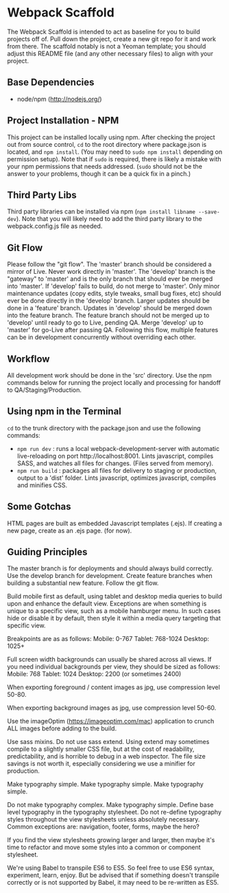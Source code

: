 # Webpack Scaffold

The Webpack Scaffold is intended to act as baseline for you to build projects off of. Pull down the project, create a new git repo for it and work from there. The scaffold notably is not a Yeoman template; you should adjust this README file (and any other necessary files) to align with your project.

## Base Dependencies

- node/npm (http://nodejs.org/)

## Project Installation - NPM

This project can be installed locally using npm. After checking the project out from source control, `cd` to the root directory where package.json is located, and `npm install`. (You may need to `sudo npm install` depending on permission setup). Note that if `sudo` is required, there is likely a mistake with your npm permissions that needs addressed. (`sudo` should not be the answer to your problems, though it can be a quick fix in a pinch.)

## Third Party Libs

Third party libraries can be installed via npm (`npm install libname --save-dev`). Note that you will likely need to add the third party library to the webpack.config.js file as needed.

## Git Flow

Please follow the "git flow". The 'master' branch should be considered a mirror of Live. Never work directly in 'master'. The 'develop' branch is the "gateway" to 'master' and is the only branch that should ever be merged into 'master'. If 'develop' fails to build, do not merge to 'master'. Only minor maintenance updates (copy edits, style tweaks, small bug fixes, etc) should ever be done directly in the 'develop' branch. Larger updates should be done in a 'feature' branch. Updates in 'develop' should be merged down into the feature branch. The feature branch should not be merged up to 'develop' until ready to go to Live, pending QA. Merge 'develop' up to 'master' for go-Live after passing QA. Following this flow, multiple features can be in development concurrently without overriding each other.

## Workflow

All development work should be done in the 'src' directory. Use the npm commands below for running the project locally and processing for handoff to QA/Staging/Production.

## Using npm in the Terminal

`cd` to the trunk directory with the package.json and use the following commands:

- `npm run dev` : runs a local webpack-development-server with automatic live-reloading on port http://localhost:8001. Lints javascript, compiles SASS, and watches all files for changes. (Files served from memory).
- `npm run build` : packages all files for delivery to staging or production, output to a 'dist' folder. Lints javascript, optimizes javascript, compiles and minifies CSS.

## Some Gotchas

HTML pages are built as embedded Javascript templates (.ejs). If creating a new page, create as an .ejs page. (for now).


## Guiding Principles

The master branch is for deployments and should always build correctly. Use the develop branch for development. Create feature branches when building a substantial new feature. Follow the git flow.

Build mobile first as default, using tablet and desktop media queries to build upon and enhance the default view. Exceptions are when something is unique to a specific view, such as a mobile hamburger menu. In such cases hide or disable it by default, then style it within a media query targeting that specific view.

Breakpoints are as as follows:
Mobile: 0-767
Tablet: 768-1024
Desktop: 1025+

Full screen width backgrounds can usually be shared across all views. If you need individual backgrounds per view, they should be sized as follows:
Mobile: 768
Tablet: 1024
Desktop: 2200 (or sometimes 2400)

When exporting foreground / content images as jpg, use compression level 50-80.

When exporting background images as jpg, use compression level 50-60.

Use the imageOptim (https://imageoptim.com/mac) application to crunch ALL images before adding to the build.

Use sass mixins. Do not use sass extend. Using extend may sometimes compile to a slightly smaller CSS file, but at the cost of readability, predictability, and is horrible to debug in a web inspector. The file size savings is not worth it, especially considering we use a minifier for production.

Make typography simple. Make typography simple. Make typography simple.

Do not make typography complex. Make typography simple. Define base level typography in the typography stylesheet. Do not re-define typography styles throughout the view stylesheets unless absolutely necessary. Common exceptions are: navigation, footer, forms, maybe the hero?

If you find the view stylesheets growing larger and larger, then maybe it's time to refactor and move some styles into a common or component stylesheet.

We're using Babel to transpile ES6 to ES5. So feel free to use ES6 syntax, experiment, learn, enjoy. But be advised that if something doesn't transpile correctly or is not supported by Babel, it may need to be re-written as ES5.
